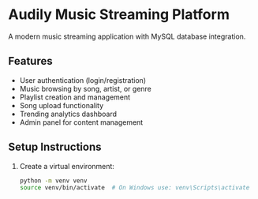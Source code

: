 # Audily Music Streaming Platform

A modern music streaming application with MySQL database integration.

## Features
- User authentication (login/registration)
- Music browsing by song, artist, or genre
- Playlist creation and management
- Song upload functionality
- Trending analytics dashboard
- Admin panel for content management

## Setup Instructions

1. Create a virtual environment:
   ```bash
   python -m venv venv
   source venv/bin/activate  # On Windows use: venv\Scripts\activate